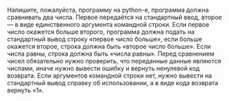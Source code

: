 Напишите, пожалуйста, программу на python-е, программа должна сравнивать два числа. Первое передаётся на стандартный ввод, второе — в виде единственного аргумента командной строки. Если первое число окажется больше второго, программа должна подать на стандартный вывод строку «первое число больше», если больше окажется второе, строка должна быть «второе число больше». Если числа равны, строка должна быть «числа равны». Перед сравнением чисел обязательно нужно проверить, что переданные данные являются числами, иначе нужно вывести ошибку и вернуть ненулевой код возврата. Если аргументов командной строки нет, нужно вывести на стандартный вывод справку об использовании, а в виде кода возврата вернуть «1».
